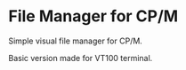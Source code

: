 # File Manager for CP/M

Simple visual file manager for CP/M.

Basic version made for VT100 terminal. 